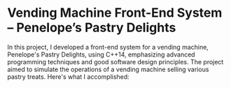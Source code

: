 # Vending Machine Front-End System – Penelope’s Pastry Delights

In this project, I developed a front-end system for a vending machine, Penelope's Pastry Delights, using C++14, emphasizing advanced programming techniques and good software design principles. The project aimed to simulate the operations of a vending machine selling various pastry treats. Here's what I accomplished:
